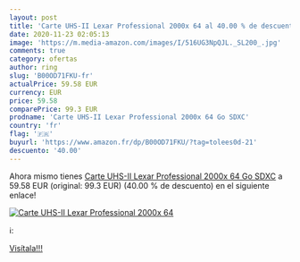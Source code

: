 ```yaml
---
layout: post
title: 'Carte UHS-II Lexar Professional 2000x 64 al 40.00 % de descuento'
date: 2020-11-23 02:05:13
image: 'https://m.media-amazon.com/images/I/516UG3NpQJL._SL200_.jpg'
comments: true
category: ofertas
author: ring
slug: 'B00OD71FKU-fr'
actualPrice: 59.58 EUR
currency: EUR
price: 59.58
comparePrice: 99.3 EUR
prodname: 'Carte UHS-II Lexar Professional 2000x 64 Go SDXC'
country: 'fr'
flag: '🇫🇷'
buyurl: 'https://www.amazon.fr/dp/B00OD71FKU/?tag=tolees0d-21'
descuento: '40.00'
---
```


Ahora mismo tienes [Carte UHS-II Lexar Professional 2000x 64 Go SDXC](https://www.amazon.fr/dp/B00OD71FKU/?tag=tolees0d-21) a 59.58 EUR (original: 99.3 EUR) (40.00 %  de descuento) en el siguiente enlace!

[![Carte UHS-II Lexar Professional 2000x 64](https://m.media-amazon.com/images/I/516UG3NpQJL._SL200_.jpg)](https://www.amazon.fr/dp/B00OD71FKU/?tag=tolees0d-21)

ℹ️:


[Visítala!!!](https://www.amazon.fr/dp/B00OD71FKU/?tag=tolees0d-21)
